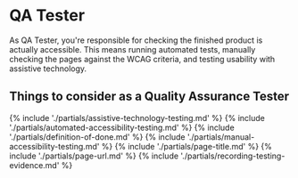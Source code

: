 # QA Tester

As QA Tester, you're responsible for checking the finished product is actually accessible. This means running automated tests, manually checking the pages against the WCAG criteria, and testing usability with assistive technology.

## Things to consider <span class="govuk-visually-hidden">as a Quality Assurance Tester</span>

{% include './partials/assistive-technology-testing.md' %}
{% include './partials/automated-accessibility-testing.md' %}
{% include './partials/definition-of-done.md' %}
{% include './partials/manual-accessibility-testing.md' %}
{% include './partials/page-title.md' %}
{% include './partials/page-url.md' %}
{% include './partials/recording-testing-evidence.md' %}
